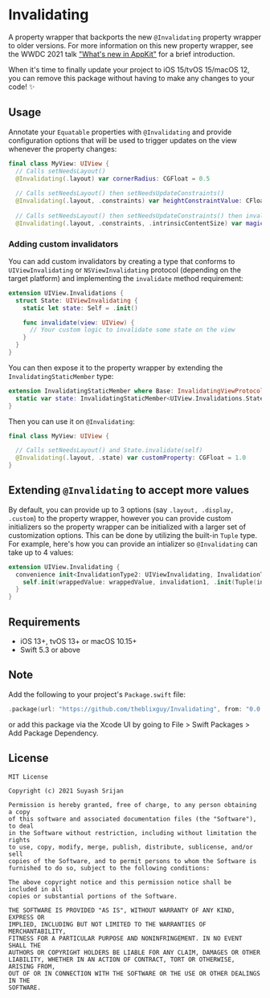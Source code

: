# Invalidating

A property wrapper that backports the new `@Invalidating` property wrapper to older versions. For more information on this new property wrapper, see the WWDC 2021 talk ["What's new in AppKit"](https://developer.apple.com/wwdc21/10054) for a brief introduction.

When it's time to finally update your project to iOS 15/tvOS 15/macOS 12, you can remove this package without having to make any changes to your code! ✨

## Usage

Annotate your `Equatable` properties with `@Invalidating` and provide configuration options that will be used to trigger updates on the view whenever the property changes:

```swift
final class MyView: UIView {
  // Calls setNeedsLayout()
  @Invalidating(.layout) var cornerRadius: CGFloat = 0.5
  
  // Calls setNeedsLayout() then setNeedsUpdateConstraints()
  @Invalidating(.layout, .constraints) var heightConstraintValue: CFloat = 200
  
  // Calls setNeedsLayout() then setNeedsUpdateConstraints() then invalidateIntrinsicContentSize()
  @Invalidating(.layout, .constraints, .intrinsicContentSize) var magicProperty: CGFloat = 1234
```

### Adding custom invalidators

You can add custom invalidators by creating a type that conforms to `UIViewInvalidating` or `NSViewInvalidating` protocol (depending on the target platform) and implementing the `invalidate` method requirement:

```swift
extension UIView.Invalidations {
  struct State: UIViewInvalidating {
    static let state: Self = .init()

    func invalidate(view: UIView) {
      // Your custom logic to invalidate some state on the view
    }
  }
}
```

You can then expose it to the property wrapper by extending the `InvalidatingStaticMember` type:

```swift
extension InvalidatingStaticMember where Base: InvalidatingViewProtocol {
  static var state: InvalidatingStaticMember<UIView.Invalidations.State> { .init(.state) }
}
```

Then you can use it on `@Invalidating`:

```swift
final class MyView: UIView {

  // Calls setNeedsLayout() and State.invalidate(self)
  @Invalidating(.layout, .state) var customProperty: CGFloat = 1.0
}
```

## Extending `@Invalidating` to accept more values

By default, you can provide up to 3 options (say `.layout, .display, .custom`) to the property wrapper, however you can provide custom initializers so the property wrapper can be initialized with a larger set of customization options. This can be done by utilizing the built-in `Tuple` type. For example, here's how you can provide an intializer so `@Invalidating` can take up to 4 values:

```swift
extension UIView.Invalidating {
  convenience init<InvalidationType2: UIViewInvalidating, InvalidationType3: UIViewInvalidating, InvalidationType4: UIViewInvalidating>(wrappedValue: Value, _ invalidation1: InvalidationType.Member, _ invalidation2: InvalidationType2.Member, _ invalidation3: InvalidationType3.Member, _ invalidation4: InvalidationType4.Member) {
    self.init(wrappedValue: wrappedValue, invalidation1, .init(Tuple(invalidation1: invalidation2.base, invalidation2: Tuple(invalidation1: invalidation3.base, invalidation2: invalidation4.base))))
  }
}
```

## Requirements

- iOS 13+, tvOS 13+ or macOS 10.15+
- Swift 5.3 or above

## Note

Add the following to your project's `Package.swift` file:

```swift
.package(url: "https://github.com/theblixguy/Invalidating", from: "0.0.1")
```

or add this package via the Xcode UI by going to File > Swift Packages > Add Package Dependency.

## License

```
MIT License

Copyright (c) 2021 Suyash Srijan

Permission is hereby granted, free of charge, to any person obtaining a copy
of this software and associated documentation files (the "Software"), to deal
in the Software without restriction, including without limitation the rights
to use, copy, modify, merge, publish, distribute, sublicense, and/or sell
copies of the Software, and to permit persons to whom the Software is
furnished to do so, subject to the following conditions:

The above copyright notice and this permission notice shall be included in all
copies or substantial portions of the Software.

THE SOFTWARE IS PROVIDED "AS IS", WITHOUT WARRANTY OF ANY KIND, EXPRESS OR
IMPLIED, INCLUDING BUT NOT LIMITED TO THE WARRANTIES OF MERCHANTABILITY,
FITNESS FOR A PARTICULAR PURPOSE AND NONINFRINGEMENT. IN NO EVENT SHALL THE
AUTHORS OR COPYRIGHT HOLDERS BE LIABLE FOR ANY CLAIM, DAMAGES OR OTHER
LIABILITY, WHETHER IN AN ACTION OF CONTRACT, TORT OR OTHERWISE, ARISING FROM,
OUT OF OR IN CONNECTION WITH THE SOFTWARE OR THE USE OR OTHER DEALINGS IN THE
SOFTWARE.
```
